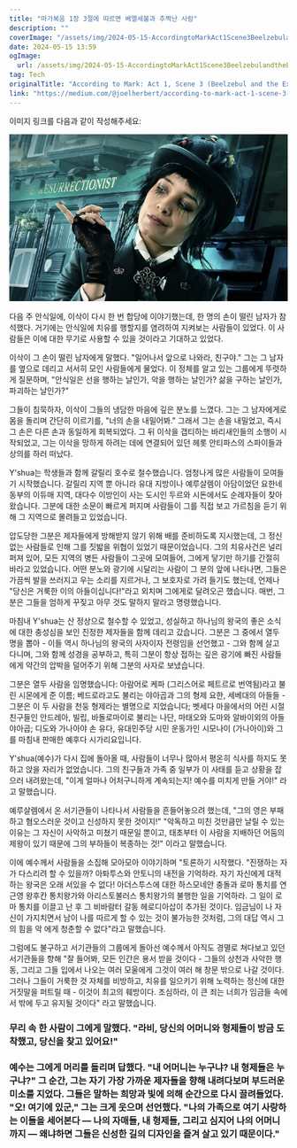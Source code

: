 ```yaml
---
title: "마가복음 1장 3절에 따르면 베엘세불과 추쩍난 사람"
description: ""
coverImage: "/assets/img/2024-05-15-AccordingtoMarkAct1Scene3BeelzebulandtheExorcist_0.png"
date: 2024-05-15 13:59
ogImage: 
  url: /assets/img/2024-05-15-AccordingtoMarkAct1Scene3BeelzebulandtheExorcist_0.png
tag: Tech
originalTitle: "According to Mark: Act 1, Scene 3 (Beelzebul and the Exorcist)"
link: "https://medium.com/@joelherbert/according-to-mark-act-1-scene-3-beelzebul-and-the-exorcist-bb1bf8c2ac08"
---
```



이미지 링크를 다음과 같이 작성해주세요: 

![According to Mark Act 1 Scene 3 Beelzebul and the Exorcist](/assets/img/2024-05-15-AccordingtoMarkAct1Scene3BeelzebulandtheExorcist_0.png)

다음 주 안식일에, 이삭이 다시 한 번 합당에 이야기했는데, 한 명의 손이 떨린 남자가 참석했다. 거기에는 안식일에 치유를 행할지를 염려하여 지켜보는 사람들이 있었다. 이 사람들은 이에 대한 무기로 사용할 수 있을 것이라고 기대하고 있었다.

이삭이 그 손이 떨린 남자에게 말했다. "일어나서 앞으로 나와라, 친구야." 그는 그 남자를 옆으로 데리고 서서히 모인 사람들에게 물었다. 이 정체를 알고 있는 그룹에게 뚜렷하게 질문하며, "안식일은 선을 행하는 날인가, 악을 행하는 날인가? 삶을 구하는 날인가, 파괴하는 날인가?"

그들이 침묵하자, 이삭이 그들의 냉담한 마음에 깊은 분노를 느꼈다. 그는 그 남자에게로 몸을 돌리며 간단히 이르기를, "너의 손을 내밀어봐." 그래서 그는 손을 내밀었고, 즉시 그 손은 다른 손과 동일하게 회복되었다. 그 뒤 이삭을 갭티하는 바리새인들의 소행이 시작되었고, 그는 이삭을 망하게 하려는 데에 연결되어 있던 헤롯 안티파스의 스파이들과 상의를 하러 떠났다.



Y'shua는 학생들과 함께 갈릴리 호수로 철수했습니다. 엄청나게 많은 사람들이 모여들기 시작했습니다. 갈릴리 지역 뿐 아니라 유대 지방이나 예루살렘이 아담이었던 요한네 동부의 이듀매 지역, 대다수 이방인이 사는 도시인 두르와 시돈에서도 순례자들이 찾아왔습니다. 그분에 대한 소문이 빠르게 퍼지며 사람들이 그를 직접 보고 가르침을 듣기 위해 그 지역으로 몰려들고 있었습니다.

압도당한 그분은 제자들에게 방해받지 않기 위해 배를 준비하도록 지시했는데, 그 정신없는 사람들로 인해 그를 짓밟을 위협이 있었기 때문이었습니다. 그의 치유사건은 널리 퍼져 있어, 모든 지역의 병든 사람들이 그곳에 모여들어, 그에게 닿기만 하기를 간절히 바라고 있었습니다. 어떤 분노와 광기에 시달리는 사람이 그 분의 앞에 나타나면, 그들은 가끔씩 발을 쓰러지고 우는 소리를 지르거나, 그 보호자로 가려 들기도 했는데, 언제나 "당신은 거룩한 이의 아들이십니다!"라고 외치며 그에게로 달려오곤 했습니다. 매번, 그분은 그들을 엄하게 꾸짖고 아무 것도 말하지 말라고 명령했습니다.

마침내 Y'shua는 산 정상으로 철수할 수 있었고, 성실하고 하나님의 왕국의 좋은 소식에 대한 충성심을 보인 진정한 제자들을 함께 데리고 갔습니다. 그분은 그 중에서 열두 명을 뽑아 - 이들 역시 하나님의 왕국의 사자이자 전령임을 선언했고 - 그와 함께 살고 다니며, 그와 함께 성경을 공부하고, 특히 그분이 항상 접하는 깊은 광기에 빠진 사람들에게 약간의 압박을 덜어주기 위해 그분의 사자로 보냈습니다.

그분은 열두 사람을 임명했습니다: 아람어로 케파 (그리스어로 페트르로 번역됨)라고 불린 시몬에게 준 이름; 베드로라고도 불리는 야아곱과 그의 형제 요한, 세베대의 아들들 - 그분은 이 두 사람을 천둥 형제라는 별명으로 지었습니다; 벳세다 마을에서의 어린 시절 친구들인 안드레아, 빌립, 바돌로마이로 불리는 나단, 마태오와 도마와 알바이외의 아들 야아곱; 디도와 가나아야 손 유다, 유대민주당 시민 운동가인 시모나이 (가나아이)와 그를 마침내 판매한 예후다 시가리요입니다.



Y'shua(예수)가 다시 집에 돌아올 때, 사람들이 너무나 많아서 평온히 식사를 하지도 못하고 앉을 자리가 없었습니다. 그의 친구들과 가족 중 일부가 이 사태를 듣고 상황을 잡으러 내려왔는데, "이게 얼마나 어처구니하게 계속되는지! 예수를 미치게 만들 거야!" 라고 말했습니다.

예루살렘에서 온 서기관들이 나타나서 사람들을 흔들어놓으려 했는데, "그의 영은 부패하고 혐오스러운 것이고 신성하지 못한 것이지!" "악독하고 미친 것만큼만 날릴 수 있는 이유는 그 자신이 사악하고 미쳤기 때문일 뿐이고, 태초부터 이 사람을 지배하던 어둠의 제왕이 있기 때문에 그의 부하들이 복종하는 것!" 이라고 말했습니다.

이에 예수께서 사람들을 소집해 모아모아 이야기하며 "토론하기 시작했다. "진쟁하는 자가 다스리려 할 수 있을까? 아톼투스와 안토니의 내전을 기억하라. 자기 자신에게 대적하는 왕국은 오래 서있을 수 없다! 아더스투스에 대한 하스모네안 충돌과 로마 통치를 연 근영 왕후칸 통치왕가와 아리스토불러스 통치왕가의 불행한 일을 기억하라. 그 일이 로마 통치를 이끌고 난 후 그 비바람터 갈동 헤로디아삽이 추가된 것이다. 임금님이 나 자신이 가지치면서 남이 나를 따르게 할 수 있는 것이 불가능한 것처럼, 그의 대답 역시 그의 힘을 악 에게 청춘할 수 없다"라고 말했습니다.

그럼에도 불구하고 서기관들의 그룹에게 돌아선 예수께서 아직도 경멸로 쳐다보고 있던 서기관들을 향해 "잘 들어봐, 모든 인간은 용서 받을 것이다 - 그들의 상천과 사악한 행동, 그리고 그들 입에서 나오는 여러 모울에게 그것이 여러 해 창문 밖으로 나갈 것이다. 그러나 그들이 거룩한 것 자체를 비방하고, 치유를 일으키기 위해 노력하는 정신에 대한 거짓말을 퍼트릴 때 - 이것이 최고의 훼방이다. 조심하라, 이 큰 죄는 너희가 임금들 속에서 밖에 두고 유지될 것이다" 라고 말했습니다.



### 무리 속 한 사람이 그에게 말했다. "라비, 당신의 어머니와 형제들이 방금 도착했고, 당신을 찾고 있어요!"

### 예수는 그에게 머리를 돌리며 답했다. "내 어머니는 누구냐? 내 형제들은 누구냐?" 그 순간, 그는 자기 가장 가까운 제자들을 향해 내려다보며 부드러운 미소를 지었다. 그들은 말하는 희망과 빛에 의해 순간으로 다시 끌려들었다. "오! 여기에 있군," 그는 크게 웃으며 선언했다. "**나의 가족으로 여기 사랑하는 이들을 세어본다 — 나의 자매들, 내 형제들, 그리고 심지어 나의 어머니까지 — 왜냐하면 그들은 신성한 길의 디자인을 즐겨 살고 있기 때문이다.**"